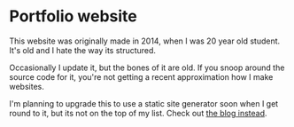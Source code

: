 # Portfolio website

This website was originally made in 2014, when I was 20 year old student. It's old and I hate the way its structured.

Occasionally I update it, but the bones of it are old. If you snoop around the source code for it, you're not getting a recent approximation how I make websites.

I'm planning to upgrade this to use a static site generator soon when I get round to it, but its not on the top of my list. Check out [the blog instead](https://blog.seedganggames.com).
